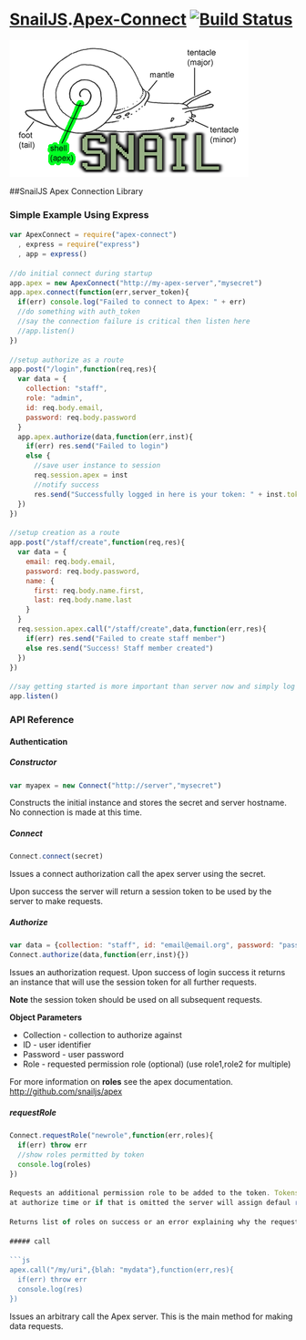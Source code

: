 # [SnailJS](//github.com/snailjs/).[Apex-Connect](//github.com/snailjs/apex-connect/) [![Build Status](https://travis-ci.org/snailjs/apex-connect.png?branch=master)](https://travis-ci.org/snailjs/apex-connect)
![Logo](snail-apex.png)

##SnailJS Apex Connection Library

### Simple Example Using Express

```js
var ApexConnect = require("apex-connect")
  , express = require("express")
  , app = express()

//do initial connect during startup
app.apex = new ApexConnect("http://my-apex-server","mysecret")
app.apex.connect(function(err,server_token){
  if(err) console.log("Failed to connect to Apex: " + err)
  //do something with auth_token
  //say the connection failure is critical then listen here
  //app.listen()
})

//setup authorize as a route
app.post("/login",function(req,res){
  var data = {
    collection: "staff",
    role: "admin",
    id: req.body.email,
    password: req.body.password
  }
  app.apex.authorize(data,function(err,inst){
    if(err) res.send("Failed to login")
    else {
      //save user instance to session
      req.session.apex = inst
      //notify success
      res.send("Successfully logged in here is your token: " + inst.token)
  })
})

//setup creation as a route
app.post("/staff/create",function(req,res){
  var data = {
    email: req.body.email,
    password: req.body.password,
    name: {
      first: req.body.name.first,
      last: req.body.name.last
    }
  }
  req.session.apex.call("/staff/create",data,function(err,res){
    if(err) res.send("Failed to create staff member")
    else res.send("Success! Staff member created")
  })
})

//say getting started is more important than server now and simply log errors
app.listen()
```

### API Reference

#### Authentication

##### Constructor

```js
var myapex = new Connect("http://server","mysecret")
```

Constructs the initial instance and stores the secret and server hostname. No connection
is made at this time.

##### Connect

```js
Connect.connect(secret)
```

Issues a connect authorization call the apex server using the secret.

Upon success the server will return a session token to be used by the server to make requests.

##### Authorize

```js
var data = {collection: "staff", id: "email@email.org", password: "pass", role: "admin"}
Connect.authorize(data,function(err,inst){})
```

Issues an authorization request. Upon success of login success it returns an instance that will
use the session token for all further requests.

**Note** the session token should be used on all subsequent requests.

**Object Parameters**
 * Collection - collection to authorize against
 * ID - user identifier
 * Password - user password
 * Role - requested permission role (optional) (use role1,role2 for multiple)

For more information on **roles** see the apex documentation. http://github.com/snailjs/apex

##### requestRole

```js
Connect.requestRole("newrole",function(err,roles){
  if(err) throw err
  //show roles permitted by token
  console.log(roles)
})

Requests an additional permission role to be added to the token. Tokens will only receive the role(s) requested
at authorize time or if that is omitted the server will assign defaul role(s).

Returns list of roles on success or an error explaining why the request failed.

##### call

```js
apex.call("/my/uri",{blah: "mydata"},function(err,res){
  if(err) throw err
  console.log(res)
})
```

Issues an arbitrary call the Apex server. This is the main method for making data requests.
